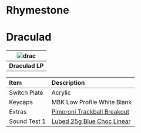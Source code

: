 # Rhymestone
# Draculad
|![drac](https://user-images.githubusercontent.com/79617315/150625252-49b91670-e43a-40aa-9a17-efebccc50e19.jpg) |
|:--:|
|**Draculad LP**|

| Item | Description |
|:-|:-|
| Switch Plate | Acrylic |
| Keycaps | MBK Low Profile White Blank |
| Extras  | [Pimoroni Trackball Breakout](https://shop.pimoroni.com/products/trackball-breakout) |
| Sound Test 1 | [Lubed 25g Blue Choc Linear](https://youtu.be/ZY99X439vNk)|
